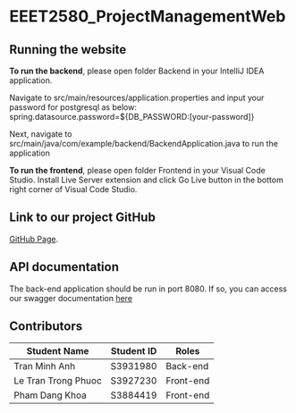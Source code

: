 # EEET2580_ProjectManagementWeb

## Running the website
**To run the backend**, please open folder Backend in your IntelliJ IDEA application.

Navigate to src/main/resources/application.properties and input your password for postgresql as below:
spring.datasource.password=${DB_PASSWORD:[your-password]}

Next, navigate to src/main/java/com/example/backend/BackendApplication.java to run the application

**To run the frontend**, please open folder Frontend in your Visual Code Studio.
Install Live Server extension and click Go Live button in the bottom right corner of Visual Code Studio.

## Link to our project GitHub
[GitHub Page](https://github.com/anhKip/EEET2580_ProjectManagementWeb).

## API documentation
The back-end application should be run in port 8080. If so, you can access our swagger documentation [here](http://localhost:8080/swagger-ui/index.html)

## Contributors
| Student Name  | Student ID | Roles |
| ------------- | ------------- | -----|
| Tran Minh Anh  | S3931980  | Back-end|
| Le Tran Trong Phuoc | S3927230  | Front-end |
| Pham Dang Khoa | S3884419  | Front-end |